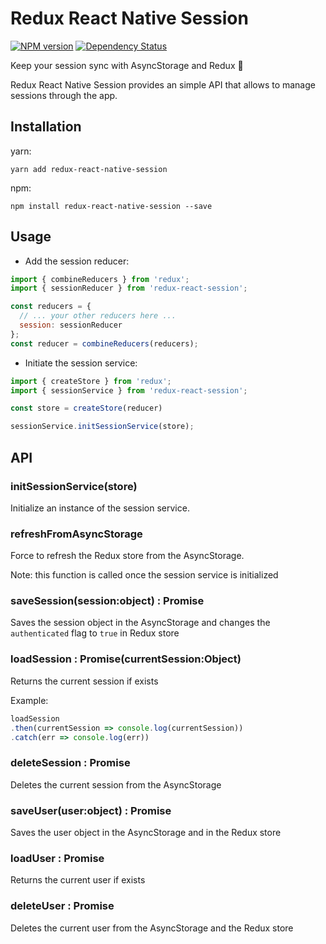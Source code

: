 # Redux React Native Session

[![NPM version](https://img.shields.io/npm/v/redux-react-session.svg?style=flat)](https://npmjs.org/package/redux-react-native-session)
[![Dependency Status](https://img.shields.io/david/bernabe9/redux-react-native-session.svg)](https://david-dm.org/bernabe9/redux-react-native-session)

Keep your session sync with AsyncStorage and Redux :key:

Redux React Native Session provides an simple API that allows to manage sessions through the app.

## Installation
yarn:

`yarn add redux-react-native-session`

npm:

`npm install redux-react-native-session --save`

## Usage

- Add the session reducer:
```javascript
import { combineReducers } from 'redux';
import { sessionReducer } from 'redux-react-session';

const reducers = {
  // ... your other reducers here ...
  session: sessionReducer
};
const reducer = combineReducers(reducers);
```
- Initiate the session service:
```javascript
import { createStore } from 'redux';
import { sessionService } from 'redux-react-session';

const store = createStore(reducer)

sessionService.initSessionService(store);
```

## API

### initSessionService(store)
Initialize an instance of the session service.

### refreshFromAsyncStorage
Force to refresh the Redux store from the AsyncStorage.

Note: this function is called once the session service is initialized

### saveSession(session:object) : Promise
Saves the session object in the AsyncStorage and changes the `authenticated` flag to `true` in Redux store

### loadSession : Promise(currentSession:Object)
Returns the current session if exists

Example:
```javascript
loadSession
.then(currentSession => console.log(currentSession))
.catch(err => console.log(err))
```

### deleteSession : Promise
Deletes the current session from the AsyncStorage

### saveUser(user:object) : Promise
Saves the user object in the AsyncStorage and in the Redux store

### loadUser : Promise
Returns the current user if exists

### deleteUser : Promise
Deletes the current user from the AsyncStorage and the Redux store
